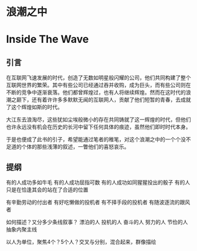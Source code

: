 # 浪潮之中
# Inside The Wave

## 引言
在互联网飞速发展的时代，创造了无数如明星般闪耀的公司，他们共同构建了整个互联网世界的繁荣。其中有些公司已经通过吞并收购，成为巨头，而有些公司则在不断的竞争中逐渐衰落。他们都曾辉煌过，也有人将继续辉煌。然而在这时代的浪潮之巅下，还有着许许多多默默无闻的互联网人，贡献了他们短暂的青春，去成就了这个辉煌如斯的时代。

大江东去浪淘尽，这些犹如尘埃般微小的存在共同铸就了这一辉煌的时代，但他们也许永远没有机会在历史的长河中留下任何具体的痕迹，虽然他们即时时代本身。

于是也便成了此书的引子，希望能通过笔者的稚笔，对这个浪潮之中的一个个没不足道的个体的那些浅薄的叙述，一瞥他们的喜怒哀乐。



## 提纲
有的人成功多如牛毛
有的人成功屈指可数
有的人成功如同猩猩投出的骰子
有的人只是在恰逢其会的站在了合适的位置

有辛勤劳动的付出者
有好吃懒做的投机者
有不择手段的投机者
有随波逐流的跟风者

如何描述？又分多少条线叙事？
漂泊的人
投机的人
奋斗的人
努力的人
节俭的人
抽象内聚主线

以人为单位，聚焦4个？5个人？交叉与分别，混合起来，群像描绘